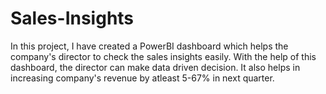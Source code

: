 # Sales-Insights
In this project, I have created a PowerBI dashboard which helps the company's director to check the sales insights easily. With the help of this dashboard, the director can make data driven decision. It also helps in increasing company's revenue by atleast 5-67% in next quarter.
